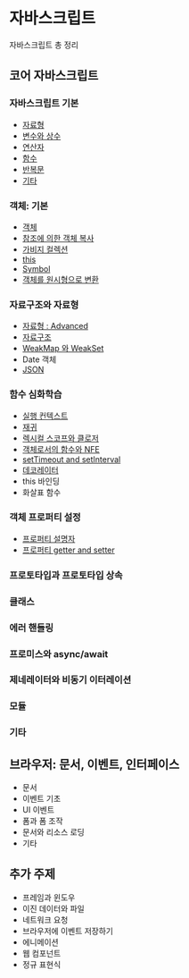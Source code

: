 # 자바스크립트

자바스크립트 총 정리

## 코어 자바스크립트

### 자바스크립트 기본

- [자료형](/Language/Javascript/0.Core%20Javascript/Data%20Types.md)
- [변수와 상수](/Language/Javascript/0.Core%20Javascript/Variables.md)
- [연산자](/Language/Javascript/0.Core%20Javascript/Operators.md)
- [함수](/Language/Javascript/0.Core%20Javascript/Functions.md)
- [반복문](/Language/Javascript/0.Core%20Javascript/Iterators.md)
- [기타](/Language/Javascript/0.Core%20Javascript/Others.md)

### 객체: 기본

- [객체](/Language/Javascript/0.Core%20Javascript/Objects.md)
- [참조에 의한 객체 복사](/Language/Javascript/0.Core%20Javascript/Object%20Reference%20and%20Copy.md)
- [가비지 컬렉션](/Language/Javascript/0.Core%20Javascript/Garbage%20Collections.md)
- [this](/Language/Javascript/0.Core%20Javascript/This.md)
- [Symbol](/Language/Javascript/0.Core%20Javascript/Symbols.md)
- [객체를 원시형으로 변환](/Language/Javascript/0.Core%20Javascript/Object%20to%20Primitive.md)

### 자료구조와 자료형

- [자료형 : Advanced](/Language/Javascript/0.Core%20Javascript/Data%20Types%20Advanced.md)
- [자료구조](/Language/Javascript/0.Core%20Javascript/Data%20Structures.md)
- [WeakMap 와 WeakSet](/Language/Javascript/0.Core%20Javascript/WeakMap%20and%20WeakSet.md)
- Date 객체
- [JSON](/Language/Javascript/0.Core%20Javascript/JSON.md)

### 함수 심화학습

- [실행 컨텍스트](/Language/Javascript/0.Core%20Javascript/Execution%20Context.md)
- [재귀](/Language/Javascript/0.Core%20Javascript/Recursion.md)
- [렉시컬 스코프와 클로저](/Language/Javascript/0.Core%20Javascript/Lexical%20Scope%20and%20Closure.md)
- [객체로서의 함수와 NFE](/Language/Javascript/0.Core%20Javascript/Function%20Object%20and%20NFE.md)
- [setTimeout and setInterval](/Language/Javascript/0.Core%20Javascript/SetTimeout%20and%20SetInterval.md)
- [데코레이터](/Language/Javascript/0.Core%20Javascript/Decorators.md)
- this 바인딩
- 화살표 함수

### 객체 프로퍼티 설정

- [프로퍼티 설명자](/Language/Javascript/0.Core%20Javascript/Property%20Descriptors.md)
- [프로퍼티 getter and setter]()

### 프로토타입과 프로토타입 상속

### 클래스

### 에러 핸들링

### 프로미스와 async/await

### 제네레이터와 비동기 이터레이션

### 모듈

### 기타

## 브라우저: 문서, 이벤트, 인터페이스

- 문서
- 이벤트 기초
- UI 이벤트
- 폼과 폼 조작
- 문서와 리소스 로딩
- 기타

## 추가 주제

- 프레임과 윈도우
- 이진 데이터와 파일
- 네트워크 요청
- 브라우저에 이벤트 저장하기
- 에니메이션
- 웹 컴포넌트
- 정규 표현식

